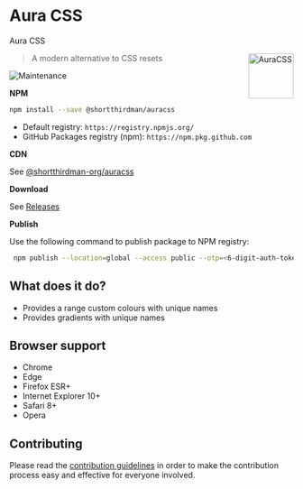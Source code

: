 # Aura CSS

Aura CSS

<a href="https://github.com/shortthirdman-org/auracss">
  <img src="https://shortthirdman-org.github.io/shortthirdman-org/logo.svg" alt="AuraCSS" width="80" height="80" align="right">
</a>

> A modern alternative to CSS resets

![Maintenance](https://img.shields.io/maintenance/yes/2023)


**NPM**

```sh
npm install --save @shortthirdman/auracss
```

- Default registry: `https://registry.npmjs.org/`
- GitHub Packages registry (npm): `https://npm.pkg.github.com`

**CDN**

See [@shortthirdman-org/auracss](https://www.npmjs.com/package/@shortthirdman/auracss)

**Download**

See [Releases](https://github.com/shortthirdman-org/auracss/releases/)

**Publish**

Use the following command to publish package to NPM registry:

```sh
 npm publish --location=global --access public --otp=<6-digit-auth-token>
```

## What does it do?

* Provides a range custom colours with unique names
* Provides gradients with unique names

## Browser support

* Chrome
* Edge
* Firefox ESR+
* Internet Explorer 10+
* Safari 8+
* Opera

## Contributing

Please read the [contribution guidelines](CONTRIBUTING.md) in order to make the
contribution process easy and effective for everyone involved.
